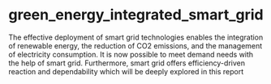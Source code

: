 # green_energy_integrated_smart_grid
The effective deployment of smart grid technologies enables the integration of renewable energy,  the reduction of CO2 emissions, and the management of electricity consumption. It is now  possible to meet demand needs with the help of smart grid. Furthermore, smart grid offers  efficiency-driven reaction and dependability which will be deeply explored in this report
